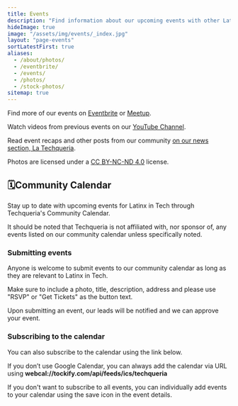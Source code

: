```yaml
---
title: Events
description: "Find information about our upcoming events with other Latinx in Tech and subscribe to our community calendar. 🎟"
hideImage: true
image: "/assets/img/events/_index.jpg"
layout: "page-events"
sortLatestFirst: true
aliases:
  - /about/photos/
  - /eventbrite/
  - /events/
  - /photos/
  - /stock-photos/
sitemap: true
---
```


Find more of our events on [Eventbrite](https://techqueria.eventbrite.com) or [Meetup](https://meetup.com/techqueria).

Watch videos from previous events on our [YouTube Channel](https://www.youtube.com/channel/UCUhXR0BOgyqrS1E_Sr4PVjQ).

Read event recaps and other posts from our community [on our news section, La Techqueria](/news/).

Photos are licensed under a [CC BY-NC-ND 4.0](https://creativecommons.org/licenses/by-nc-nd/4.0/) license.

<h2 id="community-calendar" class="mt-1"><span class="mr-sm">🗓</span>Community Calendar</h2>

Stay up to date with upcoming events for Latinx in Tech through Techqueria's Community Calendar.

It should be noted that Techqueria is not affiliated with, nor sponsor of, any events listed on our community calendar unless specifically noted.

### Submitting events

Anyone is welcome to submit events to our community calendar as long as they are relevant to Latinx in Tech.

Make sure to include a photo, title, description, address and please use "RSVP" or "Get Tickets" as the button text.

Upon submitting an event, our leads will be notified and we can approve your event.

### Subscribing to the calendar

You can also subscribe to the calendar using the link below.

If you don’t use Google Calendar, you can always add the calendar via URL using **webcal://tockify.com/api/feeds/ics/techqueria**

If you don't want to subscribe to all events, you can individually add events to your calendar using the save icon in the event details.

